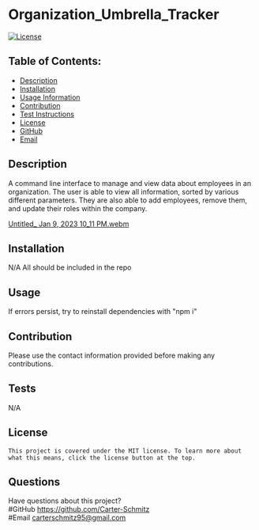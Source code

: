 # Organization_Umbrella_Tracker

  [![License](https://img.shields.io/badge/License-MIT-blue.svg)](https://opensource.org/licenses/MIT)

  ## Table of Contents:
  * [Description](#Description)
  * [Installation](#Installation)
  * [Usage Information](#Usage)
  * [Contribution](#Contribution)
  * [Test Instructions](#Tests)
  * [License](#License)
  * [GitHub](#GitHub)
  * [Email](#Email)

  ## Description 
  A command line interface to manage and view data about employees in an organization. The user is able to view all information, sorted by various different parameters. They are also able to add employees, remove them, and update their roles within the company. 

[Untitled_ Jan 9, 2023 10_11 PM.webm](https://user-images.githubusercontent.com/113850230/211460456-39d3ac89-e3b5-4303-8849-b1f1e07e5a1d.webm)

  ## Installation 
  N/A All should be included in the repo

  ## Usage 
  If errors persist, try to reinstall dependencies with "npm i"

  ## Contribution 
  Please use the contact information provided before making any contributions.

  ## Tests 
  N/A

  ## License
    This project is covered under the MIT license. To learn more about what this means, click the license button at the top.

  ## Questions
  Have questions about this project?  
  #GitHub https://github.com/Carter-Schmitz  
  #Email carterschmitz95@gmail.com

